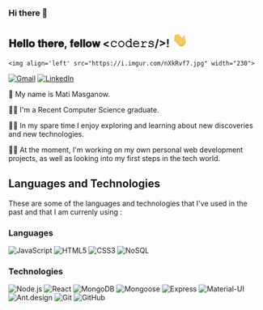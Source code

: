 ### Hi there 👋

<h2> 𝐇𝐞𝐥𝐥𝐨 𝐭𝐡𝐞𝐫𝐞, 𝐟𝐞𝐥𝐥𝐨𝐰 <𝚌𝚘𝚍𝚎𝚛𝚜/>! <img src="https://raw.githubusercontent.com/ABSphreak/ABSphreak/master/gifs/Hi.gif" width="30px"></h2>

<!--   <img align='left' src="https://user-images.githubusercontent.com/43394177/93125640-1ee44f00-f6d4-11ea-82e8-29b7c7e59b4e.jpeg" width="230"> -->
    <img align='left' src="https://i.imgur.com/nXkRvf7.jpg" width="230">
  
  [![Gmail](https://img.shields.io/badge/-GMAIL-D14836?style=for-the-badge&logo=gmail&logoColor=white)](mailto:matimasganow@gmail.com)
  [![LinkedIn](https://img.shields.io/badge/-LINKEDIN-0077B5?style=for-the-badge&logo=linkedin&logoColor=white)](https://www.linkedin.com/in/mati-masganow-5209b2169/)
  
  :boy: My name is Mati Masganow. 
  
  :man_student: I'm a Recent Computer Science graduate.
  
  :technologist: In my spare time I enjoy exploring and learning about new discoveries and new technologies. 
  
  :man_technologist: At the moment, I'm working on my own personal web development projects, as well as looking into my first steps in the tech world.


## Languages and Technologies

These are some of the languages and technologies that I've used in the past and that I am currenly using :
### Languages

![JavaScript](https://img.shields.io/badge/-JavaScript-000000?style=flat&logo=javascript) 
![HTML5](https://img.shields.io/badge/-HTML5-000000?style=flat&logo=html5)
![CSS3](http://img.shields.io/badge/-CSS3-000000?style=flat&logo=CSS3)
![NoSQL](https://img.shields.io/badge/-NoSQL-000000?style=flat&logo=mongodb)

### Technologies

![Node.js](https://img.shields.io/badge/-Node.js-222222?style=flat&logo=node.js&logoColor=339933)
![React](https://img.shields.io/badge/-React-222222?style=flat&logo=React&logoColor=61DAFB) 
![MongoDB](https://img.shields.io/badge/-MongoDB-000000?style=flat&logo=MongoDB)
![Mongoose](http://img.shields.io/badge/-Mongoose-000000?style=flat&logo=Mongoose)
![Express](http://img.shields.io/badge/-Express-000000?style=flat&logo=Express)
![Material-UI](https://img.shields.io/badge/-MaterialUI-000000?style=flat&logo=Material-UI)
![Ant.design](https://img.shields.io/badge/-Ant.design-000000?style=flat&logo=Ant.design)
![Git](https://img.shields.io/badge/-Git-222222?style=flat&logo=git&logoColor=F05032)
![GitHub](https://img.shields.io/badge/-GitHub-222222?style=flat&logo=github&logoColor=181717)
